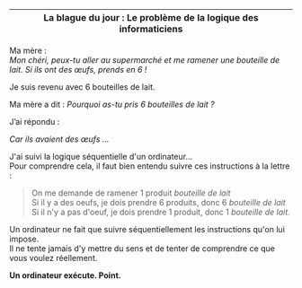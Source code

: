 | La blague du jour : Le problème de la logique des informaticiens  |
| ----------------------------------------------------------------- |

Ma mère :  
_Mon chéri, peux-tu aller au supermarché et me ramener une bouteille de lait. Si ils ont des œufs, prends en 6 !_

Je suis revenu avec 6 bouteilles de lait.

Ma mère a dit : 
_Pourquoi as-tu pris 6 bouteilles de lait ?_

J’ai répondu :

_Car ils avaient des œufs …_

J'ai suivi la logique séquentielle d'un ordinateur...    
Pour comprendre cela, il faut bien entendu suivre ces instructions à la lettre :  
>On me demande de ramener 1 produit _bouteille de lait_  
>Si il y a des oeufs, je dois prendre 6 produits, donc 6 _bouteille de lait_  
>Si il n'y a pas d'oeuf, je dois prendre 1 produit, donc 1 _bouteille de lait_.  

Un ordinateur ne fait que suivre séquentiellement les instructions qu'on lui impose.  
Il ne tente jamais d'y mettre du sens et de tenter de comprendre ce que vous voulez réellement. 

__Un ordinateur exécute. Point.__
